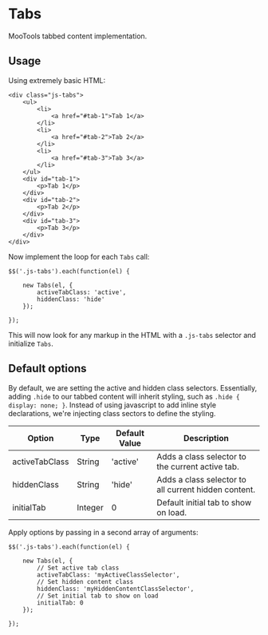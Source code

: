 # Tabs

MooTools tabbed content implementation.


## Usage

Using extremely basic HTML:

````
<div class="js-tabs">
	<ul>
		<li>
			<a href="#tab-1">Tab 1</a>
		</li>
		<li>
			<a href="#tab-2">Tab 2</a>
		</li>
		<li>
			<a href="#tab-3">Tab 3</a>
		</li>
	</ul>
	<div id="tab-1">
		<p>Tab 1</p>
	</div>
	<div id="tab-2">
		<p>Tab 2</p>
	</div>
	<div id="tab-3">
		<p>Tab 3</p>
	</div>
</div>
````

Now implement the loop for each `Tabs` call:

````
$$('.js-tabs').each(function(el) {

	new Tabs(el, { 
		activeTabClass: 'active', 
		hiddenClass: 'hide' 
	});

});
````

This will now look for any markup in the HTML with a `.js-tabs` selector and initialize `Tabs`.


## Default options

By default, we are setting the active and hidden class selectors. Essentially, adding `.hide` to our tabbed content will inherit styling, such as `.hide { display: none; }`. Instead of using javascript to add inline style declarations, we're injecting class sectors to define the styling. 

| Option  			| Type   	| Default Value		| Description		|
|---	    		|---	    |---	 			|---    			|
| activeTabClass  	| String   	| 'active'			| Adds a class selector to the current active tab. |
| hiddenClass  		| String  	| 'hide'			| Adds a class selector to all current hidden content. 		|
| initialTab  		| Integer  	| 0					| Default initial tab to show on load. |

Apply options by passing in a second array of arguments:

````
$$('.js-tabs').each(function(el) {

	new Tabs(el, { 
		// Set active tab class
		activeTabClass: 'myActiveClassSelector', 
		// Set hidden content class
		hiddenClass: 'myHiddenContentClassSelector',
		// Set initial tab to show on load
		initialTab: 0
	});

});
````
